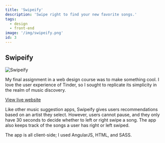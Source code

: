 ```yaml
---
title: 'Swipeify'
description: 'Swipe right to find your new favorite songs.'
tags:
  - design
  - front-end
image: '/img/swipeify.png'
id: 3
---
```


## Swipeify

![Swipeify](/img/swipeify-demo.gif)

My final assignment in a web design course was to make something cool. I love the user experience of Tinder, so I sought to replicate its simplicity in the realm of music discovery.

[View live website](https://swipeify.herokuapp.com/)

Like other music suggestion apps, Swipeify gives users recommendations based on an artist they select. However, users cannot pause, and they only have 30 seconds to decide whether to left or right swipe a song. The app also keeps track of the songs a user has right or left swiped.

The app is all client-side; I used AngularJS, HTML, and SASS.
